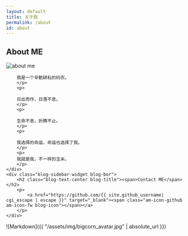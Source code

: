 ```yaml
---
layout: default
title: 关于我
permalink: /about
id: about
---
```

<div class="am-u-md-4 am-u-sm-12 blog-sidebar">
    <div class="blog-sidebar-widget blog-bor">
        <h2 class="blog-text-center blog-title"><span>About ME</span></h2>
        <img src="{{ '/assets/img/corn_avatar.png' | relative_url }}" alt="about me" class="blog-entry-img" >
        <p>
          
        我是一个辛勤耕耘的码农。
        </p>
        <p>
          
        日出而作，日落不息。
        </p>
        <p>
          
        生命不息，折腾不止。
        </p>
        <p>
          
        我选择的命运，命运也选择了我。
        </p>
        <p>
        我就是我，不一样的玉米。
        </p>
    </div>
    <div class="blog-sidebar-widget blog-bor">
        <h2 class="blog-text-center blog-title"><span>Contact ME</span></h2>
        <p>
            <a href="https://github.com/{{ site.github_username| cgi_escape | escape }}" target="_blank"><span class="am-icon-github am-icon-fw blog-icon"></span></a>
        </p>
    </div>
</div>
![Markdown]({{ "/assets/img/bigcorn_avatar.jpg" | absolute_url }})